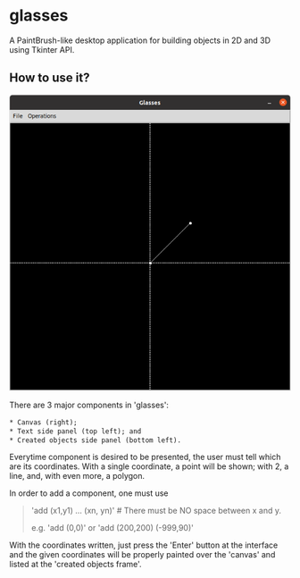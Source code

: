 # glasses
A PaintBrush-like desktop application for building objects in
2D and 3D using Tkinter API. 

## How to use it?

![App in execution](images/app.png)

There are 3 major components in 'glasses':
    
    * Canvas (right);
    * Text side panel (top left); and
    * Created objects side panel (bottom left).

Everytime component is desired to be presented,
the user must tell which are its coordinates.
With a single coordinate, a point will be shown;
with 2, a line, and, with even more, a polygon.

In order to add a component, one must use

> 'add (x1,y1) ... (xn, yn)'  # There must be NO space between x and y.
> 
> e.g. 'add (0,0)' or 'add (200,200) (-999,90)'

With the coordinates written, just press the 'Enter'
button at the interface and the given coordinates
will be properly painted over the 'canvas' and
listed at the 'created objects frame'.